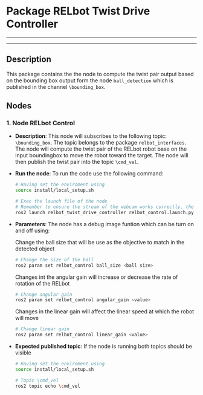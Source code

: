 # Package RELbot Twist Drive Controller
---
---
## Description

This package contains the the node to compute the twist pair output based on the bounding box output form the node ```ball_detection``` which is published in the channel ```\bounding_box```.

## Nodes

### 1. Node RELbot Control
 - **Description**: This node will subscribes to the following topic: ```\bounding_box```. The topic belongs to the package ```relbot_interfaces```. The node will compute the twist pair of the RELbot robot base on the input boundingbox to move the robot toward the target. The node will then publish the twist pair into the topic ```\cmd_vel```.
   
- **Run the node**: To run the code use the following command:

   ```bash
   # Having set the enviroment using 
   source install/local_setup.sh

   # Exec the launch file of the node
   # Remember to ensure the stream of the webcam works correctly, the launch file will run both cam2image and ball_detection nodes.
   ros2 launch relbot_twist_drive_controller relbot_control.launch.py
   ```

- **Parameters**: The node has a debug image funtion which can be turn on and off using:

   Change the ball size that will be use as the objective to match in the detected object
   ```bash
   # Change the size of the ball
   ros2 param set relbot_control ball_size <ball size>
   ```

   Changes int the angular gain will increase or decrease the rate of rotation of the RELbot
   ```bash
   # Change angular gain 
   ros2 param set relbot_control angular_gain <value>
   ```
   Changes in the linear gain will affect the linear speed at which the robot will move   
   ```bash
   # Change linear gain 
   ros2 param set relbot_control linear_gain <value>
   ```
   
- **Expected published topic**: If the node is running both topics should be visible

   ```bash
   # Having set the enviroment using 
   source install/local_setup.sh

   # Topic \cmd_vel
   ros2 topic echo \cmd_vel
   ```